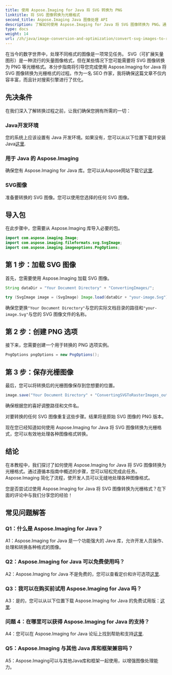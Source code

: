 ```yaml
---
title: 使用 Aspose.Imaging for Java 将 SVG 转换为 PNG
linktitle: 将 SVG 图像转换为光栅格式
second_title: Aspose.Imaging Java 图像处理 API
description: 了解如何使用 Aspose.Imaging for Java 将 SVG 图像转换为 PNG。通过此分步指南简化您的图像格式转换。
type: docs
weight: 14
url: /zh/java/image-conversion-and-optimization/convert-svg-images-to-raster-format/
---
```

在当今的数字世界中，处理不同格式的图像是一项常见任务。 SVG（可扩展矢量图形）是一种流行的矢量图像格式，但在某些情况下您可能需要将 SVG 图像转换为 PNG 等光栅格式。本分步指南将引导您完成使用 Aspose.Imaging for Java 将 SVG 图像转换为光栅格式的过程。作为一名 SEO 作家，我将确保这篇文章不仅内容丰富，而且针对搜索引擎进行了优化。

## 先决条件

在我们深入了解转换过程之前，让我们确保您拥有所需的一切：

### Java开发环境
您的系统上应该设置有 Java 开发环境。如果没有，您可以从以下位置下载并安装 Java[这里](https://www.oracle.com/java/technologies/javase-downloads).

### 用于 Java 的 Aspose.Imaging
确保您有 Aspose.Imaging for Java 库。您可以从Aspose网站下载它[这里](https://releases.aspose.com/imaging/java/).

### SVG图像
准备要转换的 SVG 图像。您可以使用您选择的任何 SVG 图像。

## 导入包

在此步骤中，您需要从 Aspose.Imaging 库导入必要的包。

```java
import com.aspose.imaging.Image;
import com.aspose.imaging.fileformats.svg.SvgImage;
import com.aspose.imaging.imageoptions.PngOptions;
```

## 第 1 步：加载 SVG 图像
首先，您需要使用 Aspose.Imaging 加载 SVG 图像。

```java
String dataDir = "Your Document Directory" + "ConvertingImages/";

try (SvgImage image = (SvgImage) Image.load(dataDir + "your-image.Svg")) {
```

确保您更换`"Your Document Directory"`与您的实际文档目录的路径和`"your-image.Svg"`与您的 SVG 图像文件的名称。

## 第 2 步：创建 PNG 选项
接下来，您需要创建一个用于转换的 PNG 选项实例。

```java
PngOptions pngOptions = new PngOptions();
```

## 第 3 步：保存光栅图像
最后，您可以将转换后的光栅图像保存到您想要的位置。

```java
image.save("Your Document Directory" + "ConvertingSVGToRasterImages_out.png", pngOptions);
```

确保根据您的喜好调整路径和文件名。

对要转换的任何 SVG 图像重复这些步骤。结果将是原始 SVG 图像的 PNG 版本。

现在您已经知道如何使用 Aspose.Imaging for Java 将 SVG 图像转换为光栅格式，您可以有效地处理各种图像格式转换。

## 结论

在本教程中，我们探讨了如何使用 Aspose.Imaging for Java 将 SVG 图像转换为光栅格式。通过遵循本指南中概述的步骤，您可以轻松完成此任务。 Aspose.Imaging 简化了流程，使开发人员可以无缝地处理各种图像格式。

您是否尝试过使用 Aspose.Imaging for Java 将 SVG 图像转换为光栅格式？在下面的评论中与我们分享您的经验！

## 常见问题解答

### Q1：什么是 Aspose.Imaging for Java？

A1：Aspose.Imaging for Java 是一个功能强大的 Java 库，允许开发人员操作、处理和转换各种格式的图像。

### Q2：Aspose.Imaging for Java 可以免费使用吗？

 A2：Aspose.Imaging for Java 不是免费的，您可以查看定价和许可选项[这里](https://purchase.aspose.com/buy).

### Q3：我可以在购买前试用 Aspose.Imaging for Java 吗？

 A3：是的，您可以从以下位置下载 Aspose.Imaging for Java 的免费试用版：[这里](https://releases.aspose.com/).

### 问题 4：在哪里可以获得 Aspose.Imaging for Java 的支持？

 A4：您可以在 Aspose.Imaging for Java 论坛上找到帮助和支持[这里](https://forum.aspose.com/).

### Q5：Aspose.Imaging 与其他 Java 库和框架兼容吗？

A5：Aspose.Imaging可以与其他Java库和框架一起使用，以增强图像处理能力。